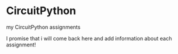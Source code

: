 # CircuitPython
my CircuitPython assignments

I promise that i will come back here and add information about each assignment!


